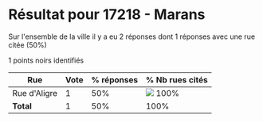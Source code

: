 # Résultat pour 17218 - Marans

Sur l'ensemble de la ville il y a eu 2 réponses dont 1 réponses avec une rue citée (50%)

1 points noirs identifiés

| Rue | Vote | % réponses | % Nb rues cités|
|-----|------|------------|----------------|
| Rue d'Aligre | 1 | 50% | <img src="../../img/bar_100.gif" />&nbsp;100%|
| **Total** | 1 | 50% | 100%|
